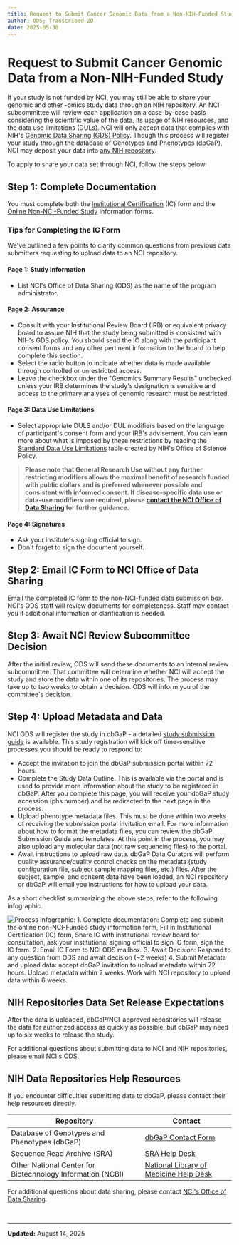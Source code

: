 ```yaml
---
title: Request to Submit Cancer Genomic Data from a Non-NIH-Funded Study
author: ODS; Transcribed ZD
date: 2025-05-30
---
```


# Request to Submit Cancer Genomic Data from a Non-NIH-Funded Study

If your study is not funded by NCI, you may still be able to share your genomic and other -omics study data through an NIH repository. An NCI subcommittee will review each application on a case-by-case basis considering the scientific value of the data, its usage of NIH resources, and the data use limitations (DULs). NCI will only accept data that complies with NIH's [Genomic Data Sharing (GDS) Policy](https://grants.nih.gov/policy-and-compliance/policy-topics/sharing-policies/gds/overview). Though this process will register your study through the database of Genotypes and Phenotypes (dbGaP), NCI may deposit your data into [any NIH repository](https://grants.nih.gov/policy-and-compliance/policy-topics/sharing-policies/accessing-data/scientific).

To apply to share your data set through NCI, follow the steps below:

## Step 1: Complete Documentation

You must complete both the [Institutional Certification](https://grants.nih.gov/policy-and-compliance/policy-topics/sharing-policies/gds/completing-institutional-certification-form) (IC) form and the [Online Non-NCI-Funded Study](https://forms.office.com/Pages/ResponsePage.aspx?id=eHW3FHOX1UKFByUcotwrBjcbADvs4RxIobADe4cxh_ZURUxNNUUzU0NTWDdGR0dLWjdPSFg4SVRDUi4u) Information forms.

### **Tips for Completing the IC Form**

We've outlined a few points to clarify common questions from previous data submitters requesting to upload data to an NCI repository.

#### **Page 1: Study Information**

- List NCI's Office of Data Sharing (ODS) as the name of the program administrator.

#### **Page 2: Assurance**

- Consult with your Institutional Review Board (IRB) or equivalent privacy board to assure NIH that the study being submitted is consistent with NIH's GDS policy. You should send the IC along with the participant consent forms and any other pertinent information to the board to help complete this section.
- Select the radio button to indicate whether data is made available through controlled or unrestricted access.
- Leave the checkbox under the "Genomics Summary Results" unchecked unless your IRB determines the study's designation is sensitive and access to the primary analyses of genomic research must be restricted.

#### **Page 3: Data Use Limitations**

- Select appropriate DULS and/or DUL modifiers based on the language of participant's consent form and your IRB's advisement. You can learn more about what is imposed by these restrictions by reading the [Standard Data Use Limitations](https://grants.nih.gov/policy-and-compliance/policy-topics/sharing-policies/gds/completing-institutional-certification-form#step-5) table created by NIH's Office of Science Policy.

> **Please note that General Research Use without any further restricting modifiers allows the maximal benefit of research funded with public dollars and is preferred whenever possible and consistent with informed consent. If disease-specific data use or data-use modifiers are required, please [contact the NCI Office of Data Sharing](mailto:NCIOfficeofDataSharing@mail.nih.gov) for further guidance.**

#### **Page 4: Signatures**

- Ask your institute's signing official to sign.
- Don't forget to sign the document yourself.

## Step 2: Email IC Form to NCI Office of Data Sharing

Email the completed IC form to the [non-NCI-funded data submission box](mailto:nonNCIsupportedGSA@mail.nih.gov). NCI's ODS staff will review documents for completeness. Staff may contact you if additional information or clarification is needed.

## Step 3: Await NCI Review Subcommittee Decision

After the initial review, ODS will send these documents to an internal review subcommittee. That committee will determine whether NCI will accept the study and store the data within one of its repositories. The process may take up to two weeks to obtain a decision. ODS will inform you of the committee's decision.

## Step 4: Upload Metadata and Data

NCI ODS will register the study in dbGaP - a detailed [study submission guide](https://www.ncbi.nlm.nih.gov/gap/docs/submissionguide/) is available. This study registration will kick off time-sensitive processes you should be ready to respond to:

- Accept the invitation to join the dbGaP submission portal within 72 hours.
- Complete the Study Data Outline. This is available via the portal and is used to provide more information about the study to be registered in dbGaP. After you complete this page, you will receive your dbGaP study accession (phs number) and be redirected to the next page in the process.
- Upload phenotype metadata files. This must be done within two weeks of receiving the submission portal invitation email. For more information about how to format the metadata files, you can review the dbGaP Submission Guide and templates. At this point in the process, you may also upload any molecular data (not raw sequencing files) to the portal.
- Await instructions to upload raw data. dbGaP Data Curators will perform quality assurance/quality control checks on the metadata (study configuration file, subject sample mapping files, etc.) files. After the subject, sample, and consent data have been loaded, an NCI repository or dbGaP will email you instructions for how to upload your data.

As a short checklist summarizing the above steps, refer to the following infographic.

![Process Infographic: 1. Complete documentation: Complete and submit the online non-NCI-Funded study information form, Fill in Institutional Certification (IC) form, Share IC with institutional review board for consultation, ask your institutional signing official to sign IC form, sign the IC form. 2. Email IC Form to NCI ODS mailbox. 3. Await Decision: Respond to any question from ODS and await decision (~2 weeks) 4. Submit Metadata and upload data: accept dbGaP invitation to upload metadata within 72 hours. Upload metadata within 2 weeks. Work with NCI repository to upload data within 6 weeks.](https://raw.githubusercontent.com/CBIIT/ccdi-ods-content/main/pages/images/custom/Non-NIH-Funded-Researchers-Infographic.png "Submitting Non-NCI-Funded Genomic Data")

## NIH Repositories Data Set Release Expectations

After the data is uploaded, dbGaP/NCI-approved repositories will release the data for authorized access as quickly as possible, but dbGaP may need up to six weeks to release the study.

For additional questions about submitting data to NCI and NIH repositories, please email [NCI's ODS](mailto:NCIOfficeofDataSharing@mail.nih.gov).

## NIH Data Repositories Help Resources

If you encounter difficulties submitting data to dbGaP, please contact their help resources directly.

| Repository | Contact |
|------------|---------|
| Database of Genotypes and Phenotypes (dbGaP) | [dbGaP Contact Form](https://dbgap.ncbi.nlm.nih.gov/aa/wga.cgi?page=email&from=login) |
| Sequence Read Archive (SRA) | [SRA Help Desk](mailto:sra@ncbi.nlm.nih.gov) |
| Other National Center for Biotechnology Information (NCBI) | [National Library of Medicine Help Desk](https://support.nlm.nih.gov/support/create-case) |

For additional questions about data sharing, please contact [NCI's Office of Data Sharing](mailto:NCIOfficeofDataSharing@mail.nih.gov).

&nbsp;  

---

**Updated:** August 14, 2025
